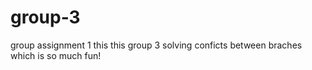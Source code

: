 # group-3
group assignment 1
this this group 3 solving conficts between braches which is so much fun!